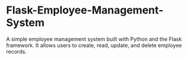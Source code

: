 # Flask-Employee-Management-System
A simple employee management system built with Python and the Flask framework. It allows users to create, read, update, and delete employee records.
